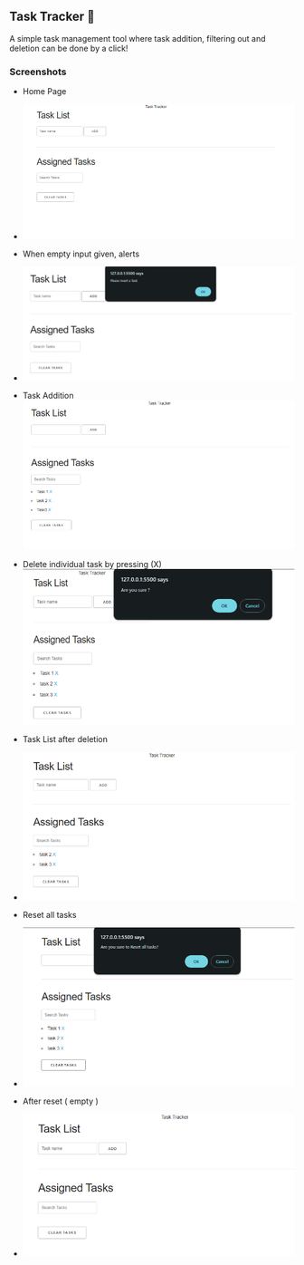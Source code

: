 ## Task Tracker 📝
A simple task management tool where task addition, filtering out and deletion can be done by a click!

### Screenshots

- Home Page
- ![](docs/landing.png)

- When empty input given, alerts
- ![](docs/empty_input.png)

- Task Addition
![](docs/task_added.png)

- Delete individual task by pressing (X)
![](docs/deltask.png)

- Task List after deletion
- ![](docs/deleted.png)

- Reset all tasks 
- ![](docs/restask.png)

- After reset ( empty )
- ![](docs/reseted.png)

